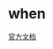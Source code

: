 # when

[官方文档](https://github.com/Microsoft/vscode-docs/blob/master/docs/getstarted/keybindings.md#when-clause-contexts)
